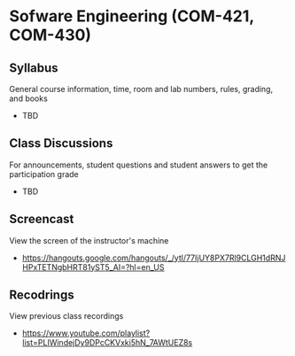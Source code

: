 # Sofware Engineering (COM-421, COM-430)

## Syllabus

General course information, time, room and lab numbers, rules, grading, and
books

* TBD

## Class Discussions

For announcements, student questions and student answers to get the
participation grade

* TBD

## Screencast

View the screen of the instructor's machine

* <https://hangouts.google.com/hangouts/_/ytl/77IjUY8PX7Rl9CLGH1dRNJHPxTETNgbHRT81yST5_AI=?hl=en_US>

## Recodrings

View previous class recordings

* <https://www.youtube.com/playlist?list=PLIWindejDy9DPcCKVxki5hN_7AWtUEZ8s>

